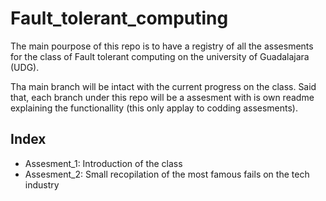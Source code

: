 # Fault_tolerant_computing

The main pourpose of this repo is to have a registry of all the assesments for the class of Fault tolerant computing on the university of Guadalajara (UDG).

Tha main branch will be intact with the current progress on the class. Said that, each branch under this repo will be a assesment with is own readme explaining the functionallity (this only applay to codding assesments).

 ## Index
 - Assesment_1: Introduction of the class 
 - Assesment_2: Small recopilation of the most famous fails on the tech industry
